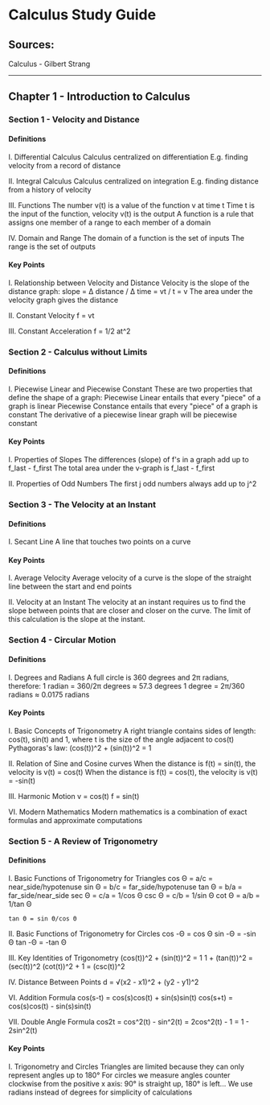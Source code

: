 # Calculus Study Guide

## Sources:
  Calculus - Gilbert Strang

---
## Chapter 1 - Introduction to Calculus


### Section 1 - Velocity and Distance
#### Definitions
  I. Differential Calculus
    Calculus centralized on differentiation
    E.g. finding velocity from a record of distance

  II. Integral Calculus
    Calculus centralized on integration
    E.g. finding distance from a history of velocity

  III. Functions
    The number v(t) is a value of the function v at time t
    Time t is the input of the function, velocity v(t) is the output
    A function is a rule that assigns one member of a range to each member of a
      domain

  IV. Domain and Range
    The domain of a function is the set of inputs
    The range is the set of outputs

#### Key Points
  I. Relationship between Velocity and Distance
    Velocity is the slope of the distance graph:
      slope = ∆ distance / ∆ time = vt / t = v
    The area under the velocity graph gives the distance

  II. Constant Velocity
    f = vt

  III. Constant Acceleration
    f = 1/2 at^2


### Section 2 - Calculus without Limits
#### Definitions
  I. Piecewise Linear and Piecewise Constant
    These are two properties that define the shape of a graph:
      Piecewise Linear entails that every "piece" of a graph is linear
      Piecewise Constance entails that every "piece" of a graph is constant
      The derivative of a piecewise linear graph will be piecewise constant

#### Key Points
  I. Properties of Slopes
    The differences (slope) of f's in a graph add up to f_last - f_first
    The total area under the v-graph is f_last - f_first

  II. Properties of Odd Numbers
    The first j odd numbers always add up to j^2


### Section 3 - The Velocity at an Instant
#### Definitions
  I. Secant Line
    A line that touches two points on a curve

#### Key Points
  I. Average Velocity
    Average velocity of a curve is the slope of the straight line between the
      start and end points

  II. Velocity at an Instant
    The velocity at an instant requires us to find the slope between points
      that are closer and closer on the curve. The limit of this calculation
      is the slope at the instant.

### Section 4 - Circular Motion
#### Definitions
  I. Degrees and Radians
    A full circle is 360 degrees and 2π radians, therefore:
      1 radian = 360/2π degrees ≈ 57.3 degrees
      1 degree = 2π/360 radians ≈ 0.0175 radians

#### Key Points
  I. Basic Concepts of Trigonometry
    A right triangle contains sides of length:
      cos(t), sin(t) and 1, where t is the size of the angle adjacent to cos(t)
    Pythagoras's law:
      (cos(t))^2 + (sin(t))^2 = 1

  II. Relation of Sine and Cosine curves
    When the distance is f(t) = sin(t), the velocity is v(t) = cos(t)
    When the distance is f(t) = cos(t), the velocity is v(t) = -sin(t)

  III. Harmonic Motion
    v = cos(t)
    f = sin(t)

  VI. Modern Mathematics
    Modern mathematics is a combination of exact formulas and approximate
    computations

### Section 5 - A Review of Trigonometry
#### Definitions
  I. Basic Functions of Trigonometry for Triangles
    cos Θ = a/c = near_side/hypotenuse
    sin Θ = b/c = far_side/hypotenuse
    tan Θ = b/a = far_side/near_side
    sec Θ = c/a = 1/cos Θ
    csc Θ = c/b = 1/sin Θ
    cot Θ = a/b = 1/tan Θ

    tan Θ = sin Θ/cos Θ

  II. Basic Functions of Trigonometry for Circles
    cos -Θ = cos Θ
    sin -Θ = -sin Θ
    tan -Θ = -tan Θ

  ΙΙΙ. Κey Identities of Trigonometry
    (cos(t))^2 + (sin(t))^2 = 1
    1 + (tan(t))^2 = (sec(t))^2
    (cot(t))^2 + 1 = (csc(t))^2

  IV. Distance Between Points
    d = √(x2 - x1)^2 + (y2 - y1)^2

  VI. Addition Formula
    cos(s-t) = cos(s)cos(t) + sin(s)sin(t)
    cos(s+t) = cos(s)cos(t) - sin(s)sin(t)

  VII. Double Angle Formula
    cos2t = cos^2(t) - sin^2(t) = 2cos^2(t) - 1 = 1 - 2sin^2(t)

#### Key Points
  I. Trigonometry and Circles
    Triangles are limited because they can only represent angles up to 180°
    For circles we measure angles counter clockwise from the positive x axis:
      90° is straight up, 180° is left...
    We use radians instead of degrees for simplicity of calculations

